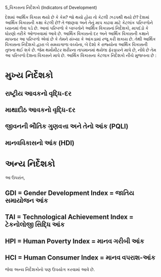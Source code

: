 5_વિકાસના નિર્દેશકો
(Indicators of Development)

દેશમાં આર્થિક વિકાસ થયો છે કે કેમ? જો થયો હોય તો કેટલી ઝડપથી થયો છે? દેશમાં આર્થિક વિકાસની કક્ષા કેટલી છે? તે જાણવા અને તેનું માપ કાઢવા માટે કેટલાંક પરિબળોને ધ્યાનમાં લેવા પડે છે. આવાં પરિબળો કે બાબતોને આર્થિક વિકાસનાં નિર્દેશકો, માપદંડો કે ધોરણો તરીકે ઓળખવામાં આવે છે. આર્થિક વિકાસનો દર અને આર્થિક વિકાસની કક્ષાને માપનાર આ પરિબળો એવાં છે કે તેમને સંખ્યા કે આંકડામાં રજૂ કરી શકાય છે. તેથી આર્થિક વિકાસના નિર્દેશકો દ્વારા બે સમયગાળા વચ્ચેના, બે દેશો કે રાજ્યોના આર્થિક વિકાસની તુલના થઈ શકે છે. જેમ થર્મોમીટર શરીરના તાપમાનમાં થયેલા ફેરફારને માપે છે, નોંધે છે તેમ આ પરિબળો દેશના વિકાસને માપે છે. આર્થિક વિકાસના કેટલાક નિર્દેશકો નીચે મુજબના છે :

# મુખ્ય નિર્દેશકો

## રાષ્ટ્રીય આવકનો વૃદ્ધિ-દર
## માથાદીઠ આવકનો વૃદ્ધિ-દર
## જીવનની ભૌતિક ગુણવત્તા અને તેનો આંક (PQLI)
## માનવવિકાસનો આંક (HDI)

# અન્ય નિર્દેશકો

આ ઉપરાંત,

## GDI = Gender Development Index = જાતિય સમાયોજન આંક
## TAI = Technological Achievement Index = ટેકનોલોજી સિદ્ધિ આંક
## HPI = Human Poverty Index = માનવ ગરીબી આંક
## HCI = Human Consumer Index = માનવ વપરાશ-આંક

જેવા અન્ય નિર્દેશકોનો પણ ઉપયોગ કરવામાં આવે છે.
